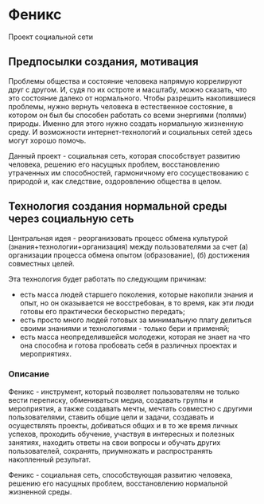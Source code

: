 # Феникс
Проект социальной сети

## Предпосылки создания, мотивация
Проблемы общества и состояние человека напрямую коррелируют друг с другом. И, судя по их остроте и масштабу, можно сказать, что это состояние далеко от нормального. Чтобы разрешить накопившиеся проблемы, нужно вернуть человека в естественное состояние, в котором он был бы способен работать со всеми энергиями (полями) природы. Именно для этого нужно создать нормальную жизненную среду. И возможности интернет-технологий и социальных сетей здесь могут хорошо помочь.

Данный проект - социальная сеть, которая способствует развитию человека, решению его насущных проблем, восстановлению утраченных им способностей, гармоничному его сосуществованию с природой и, как следствие, оздоровлению общества в целом.

## Технология создания нормальной среды через социальную сеть
Центральная идея - реорганизовать процесс обмена культурой (знания+технологии+организация) между пользователями за счет (а) организации процесса обмена опытом (образование), (б) достижения совместных целей.

Эта технология будет работать по следующим причинам:
- есть масса людей старшего поколения, которые накопили знания и опыт, но он оказывается не восстребован, в то время, как эти люди готовы его практически бескорыстно передать;
- есть просто много людей готовых за минимальную плату делиться своими знаниями и технологиями - только бери и применяй;
- есть масса неопределившейся молодежи, которая не знает на что она способна и готова пробовать себя в различных проектах и мероприятиях.


### Описание

Феникс - инструмент, который позволяет пользователям не только вести переписку, обмениваться медиа, создавать группы и мероприятия, а также создавать мечты, мечтать совместно с другими пользователями, ставить общие цели и задачи, создавать и осуществлять проекты, добиваться общих и в то же время личных успехов, проходить обучение, участвуя в интересных и полезных занятиях, находить ответы на свои вопросы и обучать других пользователей, сохранять, приумножать и распространять накопленный результат.

Феникс - социальная сеть, способствующая развитию человека, решению его насущных проблем, восстановлению нормальной жизненной среды.
